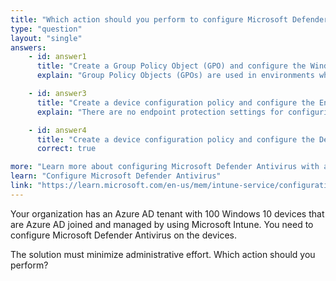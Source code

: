 ```yaml
---
title: "Which action should you perform to configure Microsoft Defender Antivirus?"
type: "question"
layout: "single"
answers:
    - id: answer1
      title: "Create a Group Policy Object (GPO) and configure the Windows Defender Antivirus settings"
      explain: "Group Policy Objects (GPOs) are used in environments where devices are managed through on-premises Active Directory (AD)."

    - id: answer3
      title: "Create a device configuration policy and configure the Endpoint protection settings"
      explain: "There are no endpoint protection settings for configuring Microsoft Defender Antivirus. Instead, you should use device restriction settings."

    - id: answer4
      title: "Create a device configuration policy and configure the Device restrictions settings"
      correct: true

more: "Learn more about configuring Microsoft Defender Antivirus with a configuration policy in Intune."
learn: "Configure Microsoft Defender Antivirus"
link: "https://learn.microsoft.com/en-us/mem/intune-service/configuration/device-restrictions-windows-10#microsoft-defender-antivirus"
---
```

Your organization has an Azure AD tenant with 100 Windows 10 devices that are Azure AD joined and managed by using Microsoft Intune. You need to configure Microsoft Defender Antivirus on the devices. 

The solution must minimize administrative effort. Which action should you perform?
